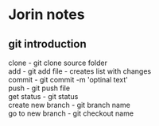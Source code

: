 # Jorin notes
## git introduction
clone - git clone source folder \
add - git add file - creates list with changes \
commit - git commit -m 'optinal text' \
push - git push file \
get status - git status \
create new branch - git branch name \
go to new branch - git checkout name
